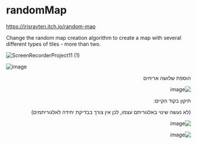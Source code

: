 # randomMap

https://irisravten.itch.io/random-map

Change the random map creation algorithm to create a map with several different types of tiles - more than two.

![ScreenRecorderProject11 (1)](https://user-images.githubusercontent.com/30858011/102270431-a4230e00-3f26-11eb-980f-019cfe20e9fb.gif)


![image](https://user-images.githubusercontent.com/30858011/102270710-fe23d380-3f26-11eb-88b8-5fe214d8efa4.png)

<div dir='rtl' lang='he'>
  
 הוספת שלושה אריחים 
 
 
![image](https://user-images.githubusercontent.com/30858011/102271180-b5204f00-3f27-11eb-9036-2b7735e09737.png)

תיקון בקוד הקיים:


(לא נעשה שינוי באלגוריתם עצמו, לכן אין צורך בבדיקת יחידה לאלגוריתמים)



![image](https://user-images.githubusercontent.com/30858011/102271337-f44ea000-3f27-11eb-90d1-a5b9113dd1d0.png)




![image](https://user-images.githubusercontent.com/30858011/102271712-68894380-3f28-11eb-9a1d-f969c331d2be.png)




  </div>

